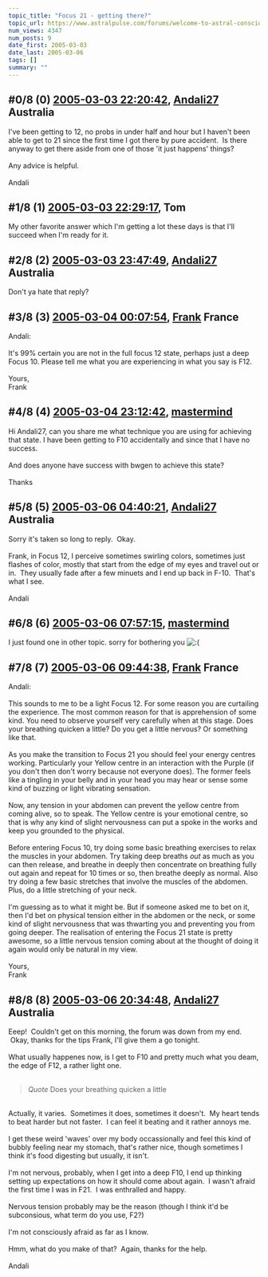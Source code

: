 ```yaml
---
topic_title: "Focus 21 - getting there?"
topic_url: https://www.astralpulse.com/forums/welcome-to-astral-consciousness!/focus-21-getting-there
num_views: 4347
num_posts: 9
date_first: 2005-03-03
date_last: 2005-03-06
tags: []
summary: ""
---
```


## \#0/8 (0) [2005-03-03 22:20:42](https://www.astralpulse.com/forums/index.php?msg=153706), [Andali27](https://www.astralpulse.com/forums/profile/?u=6413) Australia ##
<section>
I've been getting to 12, no probs in under half and hour but I haven't been able to get to 21 since the first time I got there by pure accident.  Is there anyway to get there aside from one of those 'it just happens' things?
<br>
<br>
Any advice is helpful.
<br>
<br>
Andali
</section>

## \#1/8 (1) [2005-03-03 22:29:17](https://www.astralpulse.com/forums/index.php?msg=153707), Tom  ##
<section>
My other favorite answer which I'm getting a lot these days is that I'll succeed when I'm ready for it.
</section>

## \#2/8 (2) [2005-03-03 23:47:49](https://www.astralpulse.com/forums/index.php?msg=153718), [Andali27](https://www.astralpulse.com/forums/profile/?u=6413) Australia ##
<section>
Don't ya hate that reply?
</section>

## \#3/8 (3) [2005-03-04 00:07:54](https://www.astralpulse.com/forums/index.php?msg=153723), [Frank](https://www.astralpulse.com/forums/profile/?u=359) France ##
<section>
Andali:
<br>
<br>
It's 99% certain you are not in the full focus 12 state, perhaps just a deep Focus 10. Please tell me what you are experiencing in what you say is F12.
<br>
<br>
Yours,
<br>
Frank
</section>

## \#4/8 (4) [2005-03-04 23:12:42](https://www.astralpulse.com/forums/index.php?msg=153924), [mastermind](https://www.astralpulse.com/forums/profile/?u=8425)  ##
<section>
Hi Andali27, can you share me what technique you are using for achieving that state. I have been getting to F10 accidentally and since that I have no success.
<br>
<br>
And does anyone have success with bwgen to achieve this state?
<br>
<br>
Thanks
</section>

## \#5/8 (5) [2005-03-06 04:40:21](https://www.astralpulse.com/forums/index.php?msg=154186), [Andali27](https://www.astralpulse.com/forums/profile/?u=6413) Australia ##
<section>
Sorry it's taken so long to reply.  Okay.
<br>
<br>
Frank, in Focus 12, I perceive sometimes swirling colors, sometimes just flashes of color, mostly that start from the edge of my eyes and travel out or in.  They usually fade after a few minuets and I end up back in F-10.  That's what I see.
<br>
<br>
Andali
</section>

## \#6/8 (6) [2005-03-06 07:57:15](https://www.astralpulse.com/forums/index.php?msg=154197), [mastermind](https://www.astralpulse.com/forums/profile/?u=8425)  ##
<section>
I just found one in other topic. sorry for bothering you
<img alt=":(" class="smiley" src="https://www.astralpulse.com/forums/Smileys/fugue/sad.png" title="Sad"/>
</section>

## \#7/8 (7) [2005-03-06 09:44:38](https://www.astralpulse.com/forums/index.php?msg=154210), [Frank](https://www.astralpulse.com/forums/profile/?u=359) France ##
<section>
Andali:
<br>
<br>
This sounds to me to be a light Focus 12. For some reason you are curtailing the experience. The most common reason for that is apprehension of some kind. You need to observe yourself very carefully when at this stage. Does your breathing quicken a little? Do you get a little nervous? Or something like that.
<br>
<br>
As you make the transition to Focus 21 you should feel your energy centres working. Particularly your Yellow centre in an interaction with the Purple (if you don't then don't worry because not everyone does). The former feels like a tingling in your belly and in your head you may hear or sense some kind of buzzing or light vibrating sensation.
<br>
<br>
Now, any tension in your abdomen can prevent the yellow centre from coming alive, so to speak. The Yellow centre is your emotional centre, so that is why any kind of slight nervousness can put a spoke in the works and keep you grounded to the physical.
<br>
<br>
Before entering Focus 10, try doing some basic breathing exercises to relax the muscles in your abdomen. Try taking deep breaths
<i>
 out
</i>
as much as you can then release, and breathe in deeply then concentrate on breathing fully out again and repeat for 10 times or so, then breathe deeply as normal. Also try doing a few basic stretches that involve the muscles of the abdomen. Plus, do a little stretching of your neck.
<br>
<br>
I'm guessing as to what it might be. But if someone asked me to bet on it, then I'd bet on physical tension either in the abdomen or the neck, or some kind of slight nervousness that was thwarting you and preventing you from going deeper. The realisation of entering the Focus 21 state is pretty awesome, so a little nervous tension coming about at the thought of doing it again would only be natural in my view.
<br>
<br>
Yours,
<br>
Frank
</section>

## \#8/8 (8) [2005-03-06 20:34:48](https://www.astralpulse.com/forums/index.php?msg=154276), [Andali27](https://www.astralpulse.com/forums/profile/?u=6413) Australia ##
<section>
Eeep!  Couldn't get on this morning, the forum was down from my end.  Okay, thanks for the tips Frank, I'll give them a go tonight.
<br>
<br>
What usually happenes now, is I get to F10 and pretty much what you deam, the edge of F12, a rather light one.
<br>
<br>
<blockquote class="bbc_standard_quote">
 <cite>
  Quote
 </cite>
 Does your breathing quicken a little
</blockquote>
<br>
Actually, it varies.  Sometimes it does, sometimes it doesn't.  My heart tends to beat harder but not faster.  I can feel it beating and it rather annoys me.
<br>
<br>
I get these weird 'waves' over my body occassionally and feel this kind of bubbly feeling near my stomach, that's rather nice, though sometimes I think it's food digesting but usually, it isn't.
<br>
<br>
I'm not nervous, probably, when I get into a deep F10, I end up thinking setting up expectations on how it should come about again.  I wasn't afraid the first time I was in F21.  I was enthralled and happy.
<br>
<br>
Nervous tension probably may be the reason (though I think it'd be subconsious, what term do you use, F2?)
<br>
<br>
I'm not consciously afraid as far as I know.
<br>
<br>
Hmm, what do you make of that?  Again, thanks for the help.
<br>
<br>
Andali
</section>
